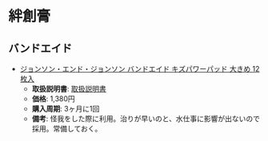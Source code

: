 絆創膏
====

バンドエイド
----

- [ジョンソン・エンド・ジョンソン バンドエイド キズパワーパッド 大きめ 12枚入](https://lohaco.jp/product/1417185/)
  - **取扱説明書**: [取扱説明書](http://www.band-aid.jp/kizupowerpad/use.html)
  - **価格**: 1,380円
  - **購入周期**: 3ヶ月に1回
  - **備考**: 怪我をした際に利用。治りが早いのと、水仕事に影響が出ないので採用。常備しておく。
